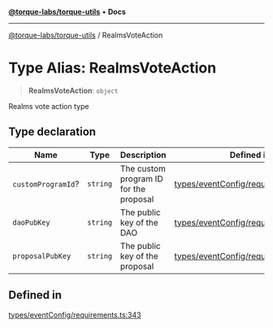 [**@torque-labs/torque-utils**](../README.md) • **Docs**

***

[@torque-labs/torque-utils](../README.md) / RealmsVoteAction

# Type Alias: RealmsVoteAction

> **RealmsVoteAction**: `object`

Realms vote action type

## Type declaration

| Name | Type | Description | Defined in |
| ------ | ------ | ------ | ------ |
| `customProgramId`? | `string` | The custom program ID for the proposal | [types/eventConfig/requirements.ts:337](https://github.com/torque-labs/torque-utils/blob/c76fb4101d477d1e8e6fb4f5de7a277964527c27/types/eventConfig/requirements.ts#L337) |
| `daoPubKey` | `string` | The public key of the DAO | [types/eventConfig/requirements.ts:329](https://github.com/torque-labs/torque-utils/blob/c76fb4101d477d1e8e6fb4f5de7a277964527c27/types/eventConfig/requirements.ts#L329) |
| `proposalPubKey` | `string` | The public key of the proposal | [types/eventConfig/requirements.ts:333](https://github.com/torque-labs/torque-utils/blob/c76fb4101d477d1e8e6fb4f5de7a277964527c27/types/eventConfig/requirements.ts#L333) |

## Defined in

[types/eventConfig/requirements.ts:343](https://github.com/torque-labs/torque-utils/blob/c76fb4101d477d1e8e6fb4f5de7a277964527c27/types/eventConfig/requirements.ts#L343)
